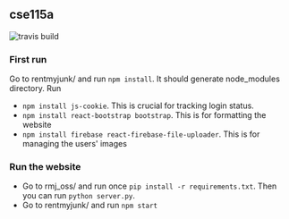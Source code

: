 ## cse115a

![travis build](https://travis-ci.org/ntjandra/cse115a.svg?branch=master)

### First run

Go to rentmyjunk/ and run `npm install`. It should generate node_modules directory.
Run 
- `npm install js-cookie`. This is crucial for tracking login status.
- `npm install react-bootstrap bootstrap`. This is for formatting the website
- `npm install firebase react-firebase-file-uploader`. This is for managing the users' images

### Run the website
- Go to rmj_oss/ and run once `pip install -r requirements.txt`. Then you can run `python server.py`.
- Go to rentmyjunk/ and run `npm start`
